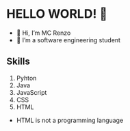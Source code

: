 # HELLO WORLD! 👋
- 👋 Hi, I’m MC Renzo
- 👀 I’m a software engineering student
## Skills
1. Pyhton
2. Java
3. JavaScript
4. CSS
5. HTML
- HTML is not a programming language

<!---
MCss-18/MCss-18 is a ✨ special ✨ repository because its `README.md` (this file) appears on your GitHub profile.
You can click the Preview link to take a look at your changes.
--->
